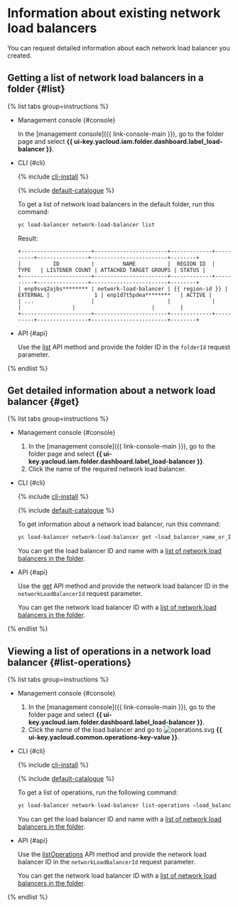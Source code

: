 # Information about existing network load balancers

You can request detailed information about each network load balancer you created.

## Getting a list of network load balancers in a folder {#list}

{% list tabs group=instructions %}

- Management console {#console}

   In the [management console]({{ link-console-main }}), go to the folder page and select **{{ ui-key.yacloud.iam.folder.dashboard.label_load-balancer }}**.

- CLI {#cli}

   {% include [cli-install](../../_includes/cli-install.md) %}

   {% include [default-catalogue](../../_includes/default-catalogue.md) %}

   To get a list of network load balancers in the default folder, run this command:

   ```bash
   yc load-balancer network-load-balancer list
   ```

   Result:

   
   ```text
   +----------------------+-----------------------+-------------+----------+----------------+------------------------+--------+
   |          ID          |         NAME          |  REGION ID  |   TYPE   | LISTENER COUNT | ATTACHED TARGET GROUPS | STATUS |
   +----------------------+-----------------------+-------------+----------+----------------+------------------------+--------+
   | enp9svq2ajbs******** | network-load-balancer | {{ region-id }} | EXTERNAL |              1 | enp1d7t5pdea********   | ACTIVE |
   | ...                  |                       |             |          |                |                        |        |
   +----------------------+-----------------------+-------------+----------+----------------+------------------------+--------+
   ```



- API {#api}

   Use the [list](../api-ref/NetworkLoadBalancer/list.md) API method and provide the folder ID in the `folderId` request parameter.

{% endlist %}

## Get detailed information about a network load balancer {#get}

{% list tabs group=instructions %}

- Management console {#console}

   1. In the [management console]({{ link-console-main }}), go to the folder page and select **{{ ui-key.yacloud.iam.folder.dashboard.label_load-balancer }}**.
   1. Click the name of the required network load balancer.

- CLI {#cli}

   {% include [cli-install](../../_includes/cli-install.md) %}

   {% include [default-catalogue](../../_includes/default-catalogue.md) %}

   To get information about a network load balancer, run this command:

   ```bash
   yc load-balancer network-load-balancer get <load_balancer_name_or_ID>
   ```

   You can get the load balancer ID and name with a [list of network load balancers in the folder](#list).

- API {#api}

   Use the [get](../api-ref/NetworkLoadBalancer/get.md) API method and provide the network load balancer ID in the `networkLoadBalancerId` request parameter.

   You can get the network load balancer ID with a [list of network load balancers in the folder](#list).

{% endlist %}

## Viewing a list of operations in a network load balancer {#list-operations}

{% list tabs group=instructions %}

- Management console {#console}

   1. In the [management console]({{ link-console-main }}), go to the folder page and select **{{ ui-key.yacloud.iam.folder.dashboard.label_load-balancer }}**.
   1. Click the name of the load balancer and go to ![operations.svg](../../_assets/mdb/operations.svg) **{{ ui-key.yacloud.common.operations-key-value }}**.

- CLI {#cli}

   {% include [cli-install](../../_includes/cli-install.md) %}

   {% include [default-catalogue](../../_includes/default-catalogue.md) %}

   To get a list of operations, run the following command:

   ```bash
   yc load-balancer network-load-balancer list-operations <load_balancer_name_or_ID>
   ```

   You can get the load balancer ID and name with a [list of network load balancers in the folder](#list).

- API {#api}

   Use the [listOperations](../api-ref/NetworkLoadBalancer/listOperations.md) API method and provide the network load balancer ID in the `networkLoadBalancerId` request parameter.

   You can get the network load balancer ID with a [list of network load balancers in the folder](#list).

{% endlist %}
